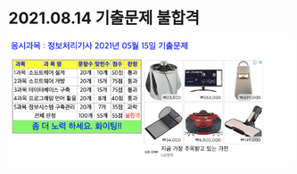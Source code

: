 # 2021.08.14 기출문제 불합격
![불합격](https://raw.githubusercontent.com/Jeong-GeunYeong/TIL/master/image/20210515/nPass.png "불합격")